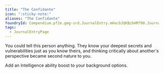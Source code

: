 ```yaml
---
title: "The Confidante"
icon: ":sticky-note:"
aliases: "The Confidante"
foundryId: Compendium.pf2e.gmg-srd.JournalEntry.mHocbJQKBzbHM790.JournalEntryPage.2MyVrW2kA598a0s4
tags:
  - JournalEntryPage
---
```

You could tell this person anything. They know your deepest secrets and vulnerabilities just as you know theirs, and thinking critically about another's perspective became second nature to you.

Add an Intelligence ability boost to your background options.